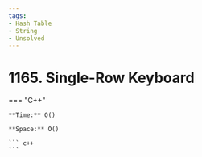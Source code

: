 ```yaml
---
tags:
- Hash Table
- String
- Unsolved
---
```



# 1165. Single-Row Keyboard

=== "C++"

    **Time:** O()

    **Space:** O()

    ``` c++
    ```